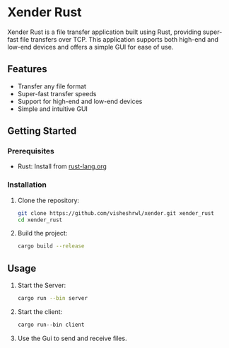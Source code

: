 # Xender Rust

Xender Rust is a file transfer application built using Rust, providing super-fast file transfers over TCP. This application supports both high-end and low-end devices and offers a simple GUI for ease of use.

## Features

- Transfer any file format
- Super-fast transfer speeds
- Support for high-end and low-end devices
- Simple and intuitive GUI

## Getting Started

### Prerequisites

- Rust: Install from [rust-lang.org](https://www.rust-lang.org/)

### Installation

1. Clone the repository:
   ```sh
   git clone https://github.com/visheshrwl/xender.git xender_rust
   cd xender_rust
    ```

2. Build the project:

    ```sh
    cargo build --release
    ```

## Usage

1. Start the Server:

    ```sh
    cargo run --bin server
    ```

2. Start the client:

    ```sh
    cargo run--bin client
    ```

3. Use the Gui to send and receive files.

